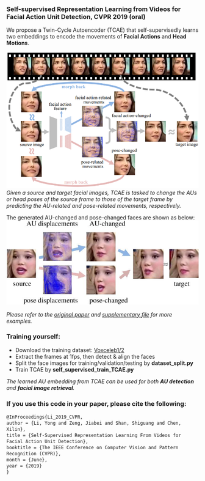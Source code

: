 ### Self-supervised Representation Learning from Videos for Facial Action Unit Detection, CVPR 2019 (oral)

We propose a Twin-Cycle Autoencoder (TCAE) that self-supervisedly learns two embeddings to encode the movements of **Facial Actions** and **Head Motions**.

![](img/TCAE_framework.jpg)
*Given a source and target facial images, TCAE is tasked to change the AUs or head poses of the source frame to those of the target frame by predicting the AU-related and pose-related movements, respectively.*

The generated AU-changed and pose-changed faces are shown as below:
![](img/2-cropped.jpg)

*Please refer to the [original paper](http://openaccess.thecvf.com/content_CVPR_2019/papers/Li_Self-Supervised_Representation_Learning_From_Videos_for_Facial_Action_Unit_Detection_CVPR_2019_paper.pdf) and [supplementary file](http://openaccess.thecvf.com/content_CVPR_2019/supplemental/Li_Self-Supervised_Representation_Learning_CVPR_2019_supplemental.pdf) for more examples.*

### Training yourself:

- Download the training dataset: [Voxceleb1/2](http://www.robots.ox.ac.uk/~vgg/data/voxceleb/)
- Extract the frames at 1fps, then detect & align the faces
- Split the face images for training/validation/testing by **dataset_split.py**
- Train TCAE by **self_supervised_train_TCAE.py**

*The learned AU embedding from TCAE can be used for both **AU detection** and **facial image retrieval**.*

### If you use this code in your paper, please cite the following:
```
@InProceedings{Li_2019_CVPR,
author = {Li, Yong and Zeng, Jiabei and Shan, Shiguang and Chen, Xilin},
title = {Self-Supervised Representation Learning From Videos for Facial Action Unit Detection},
booktitle = {The IEEE Conference on Computer Vision and Pattern Recognition (CVPR)},
month = {June},
year = {2019}
}
```
